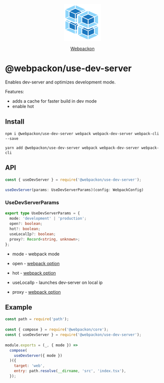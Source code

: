 <p align="center">
  <img src='https://raw.githubusercontent.com/AndTem/webpackon/master/images/logo.svg' height='120' width='120'>
</p>
<p align="center">
  <a href="https://github.com/AndTem/webpackon#readme">Webpackon</a>
</p>

# @webpackon/use-dev-server

Enables dev-server and optimizes development mode.

Features:
- adds a cache for faster build in dev mode
- enable hot

## Install
```shell
npm i @webpackon/use-dev-server webpack webpack-dev-server webpack-cli --save
```

```shell
yarn add @webpackon/use-dev-server webpack webpack-dev-server webpack-cli
```

## API

```ts
const { useDevServer } = require('@webpackon/use-dev-server');

useDevServer(params: UseDevServerParams)(config: WebpackConfig)
```

### UseDevServerParams
```ts
export type UseDevServerParams = {
  mode: 'development' | 'production';
  open?: boolean;
  hot?: boolean;
  useLocalIp?: boolean;
  proxy?: Record<string, unknown>;
};
```

- mode - webpack mode

- open - [webpack option](https://webpack.js.org/configuration/dev-server/#devserveropen)

- hot - [webpack option](https://webpack.js.org/configuration/dev-server/#devserverhot)

- useLocalIp - launches dev-server on local ip

- proxy - [webpack option](https://webpack.js.org/configuration/dev-server/#devserverproxy)


## Example

```js
const path = require('path');

const { compose } = require('@webpackon/core');
const { useDevServer } = require('@webpackon/use-dev-server');

module.exports = (_, { mode }) =>
  compose(
    useDevServer({ mode })
  )({
    target: 'web',
    entry: path.resolve(__dirname, 'src', 'index.tsx'),
  });
```
